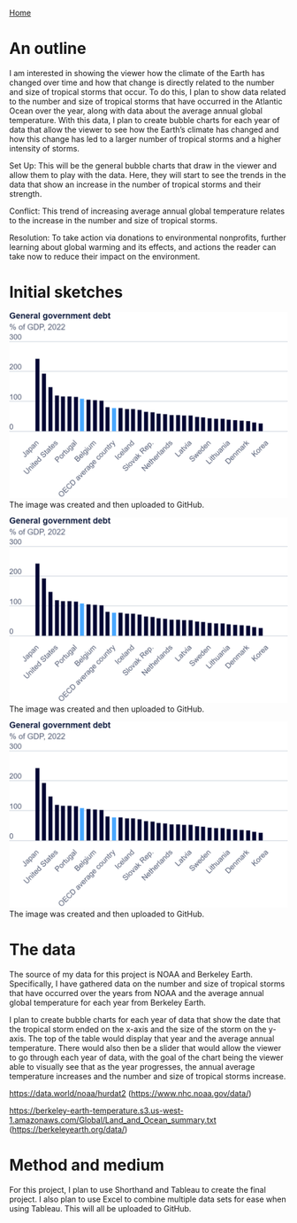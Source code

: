 [Home]( https://pbm15.github.io/Mitchell-Portfolio/)

# An outline
I am interested in showing the viewer how the climate of the Earth has changed over time and how that change is directly related to the number and size of tropical storms that occur. To do this, I plan to show data related to the number and size of tropical storms that have occurred in the Atlantic Ocean over the year, along with data about the average annual global temperature.
With this data, I plan to create bubble charts for each year of data that allow the viewer to see how the Earth’s climate has changed and how this change has led to a larger number of tropical storms and a higher intensity of storms. 

Set Up: This will be the general bubble charts that draw in the viewer and allow them to play with the data. Here, they will start to see the trends in the data that show an increase in the number of tropical storms and their strength.

Conflict: This trend of increasing average annual global temperature relates to the increase in the number and size of tropical storms. 

Resolution: To take action via donations to environmental nonprofits, further learning about global warming and its effects, and actions the reader can take now to reduce their impact on the environment.

# Initial sketches
![Graph Sketch #1](export-2024-11-04T18_02_25.928Z.png)
The image was created and then uploaded to GitHub.

![Graph Sketch #2](export-2024-11-04T18_02_25.928Z.png)
The image was created and then uploaded to GitHub.

![Graph Sketch #3](export-2024-11-04T18_02_25.928Z.png)
The image was created and then uploaded to GitHub.

# The data
The source of my data for this project is NOAA and Berkeley Earth. Specifically, I have gathered data on the number and size of tropical storms that have occurred over the years from NOAA and the average annual global temperature for each year from Berkeley Earth. 
 
I plan to create bubble charts for each year of data that show the date that the tropical storm ended on the x-axis and the size of the storm on the y-axis. The top of the table would display that year and the average annual temperature. There would also then be a slider that would allow the viewer to go through each year of data, with the goal of the chart being the viewer able to visually see that as the year progresses, the annual average temperature increases and the number and size of tropical storms increase.  
 
https://data.world/noaa/hurdat2 (https://www.nhc.noaa.gov/data/)

https://berkeley-earth-temperature.s3.us-west-1.amazonaws.com/Global/Land_and_Ocean_summary.txt (https://berkeleyearth.org/data/)

# Method and medium
For this project, I plan to use Shorthand and Tableau to create the final project. I also plan to use Excel to combine multiple data sets for ease when using Tableau. This will all be uploaded to GitHub.
